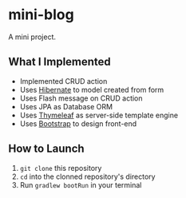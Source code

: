 # mini-blog

A mini project.

## What I Implemented

- Implemented CRUD action
- Uses [Hibernate](https://hibernate.org/) to model created from form
- Uses Flash message on CRUD action
- Uses JPA as Database ORM
- Uses [Thymeleaf](https://www.thymeleaf.org/) as server-side template engine
- Uses [Bootstrap](https://getbootstrap.com/) to design front-end

## How to Launch

1. `git clone` this repository
1. `cd` into the clonned repository's directory
1. Run `gradlew bootRun` in your terminal
